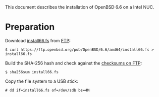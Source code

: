 This document describes the installation of OpenBSD 6.6 on a Intel NUC.

# Preparation

Download [install66.fs](https://ftp.openbsd.org/pub/OpenBSD/6.6/amd64/install66.fs) from [FTP](https://ftp.openbsd.org/pub/OpenBSD/6.6/amd64/):

    $ curl https://ftp.openbsd.org/pub/OpenBSD/6.6/amd64/install66.fs > install66.fs

Build the SHA-256 hash and check against the [checksums on FTP](https://ftp.openbsd.org/pub/OpenBSD/6.6/amd64/SHA256):

    $ sha256sum install66.fs

Copy the file system to a USB stick:

    # dd if=install66.fs of=/dev/sdb bs=4M
